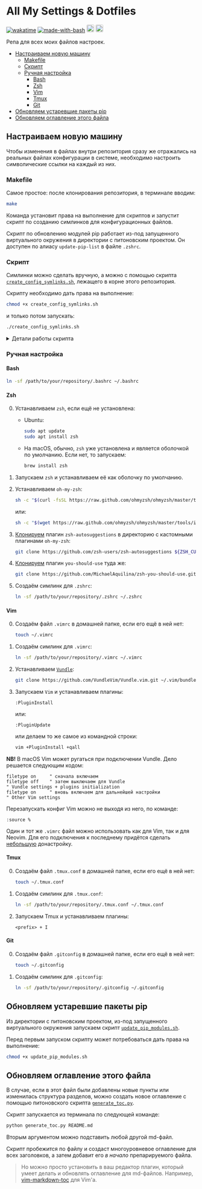 # All My Settings & Dotfiles

[![wakatime](https://wakatime.com/badge/user/45d08a79-2677-4493-83b7-77be5bfef3a9/project/bd858417-61db-4956-9166-d6f1bd51569f.svg)](https://wakatime.com/badge/user/45d08a79-2677-4493-83b7-77be5bfef3a9/project/bd858417-61db-4956-9166-d6f1bd51569f)
[![made-with-bash](https://img.shields.io/badge/Made%20with-Bash-1f425f.svg)](https://www.gnu.org/software/bash/)
<img src="https://img.shields.io/badge/VIM-%2311AB00.svg?&style=for-the-badge&logo=vim&logoColor=white" alt="vim" height="20" style="border-radius:3px">
<img src="https://img.shields.io/badge/tmux-1BB91F?style=for-the-badge&logo=tmux&logoColor=white" alt="tmux" height="20" style="border-radius:3px">

Репа для всех моих файлов настроек.

<!-- vim-markdown-toc GFM -->

* [Настраиваем новую машину](#настраиваем-новую-машину)
    * [Makefile](#makefile)
    * [Скрипт](#скрипт)
    * [Ручная настройка](#ручная-настройка)
        * [Bash](#bash)
        * [Zsh](#zsh)
        * [Vim](#vim)
        * [Tmux](#tmux)
        * [Git](#git)
* [Обновляем устаревшие пакеты pip](#обновляем-устаревшие-пакеты-pip)
* [Обновляем оглавление этого файла](#обновляем-оглавление-этого-файла)

<!-- vim-markdown-toc -->

## Настраиваем новую машину

Чтобы изменения в файлах внутри репозитория сразу же отражались на реальных файлах конфигурации в системе, необходимо настроить символические ссылки на каждый из них.

### Makefile

Самое простое: после клонирования репозитория, в терминале вводим:

```bash
make
```

Команда установит права на выполнение для скриптов и запустит скрипт по созданию симлинков для конфигурационных файлов.

Скрипт по обновлению модулей pip работает из-под запущенного виртуального окружения в директории с питоновским проектом. Он доступен по алиасу `update-pip-list` в файле `.zshrc`.

### Скрипт

Симлинки можно сделать вручную, а можно с помощью скрипта [`create_config_symlinks.sh`](create_config_symlinks.sh), лежащего в корне этого репозитория.

Скрипту необходимо дать права на выполнение:

```bash
chmod +x create_config_symlinks.sh
```

и только потом запускать:

```bash
./create_config_symlinks.sh
```

<details>
  <summary>Детали работы скрипта</summary>
    <ol>
      <li>Заходим в директорию скрипта с помощью команды <code>cd</code>. Путь до неё берём из переменной <code>${BASH_SOURCE[0]}</code>.</li>
      <li>Определяем абсолютный путь до директории со скриптом (и, соответственно, с файлами) с помощью <code>pwd</code>.</li>
      <li>Объявляем функцию <code>check_and_create_symlink()</code>, которая принимает на вход имя конфигурационного файла и производим проверки:
        <ul>
          <li>Если симлинк уже существует и указывает на нужный нам файл, то ничего не делаем.</li>
          <li>Если симлинк есть, но ведёт в другое место, то перезаписываем его на файл из той директории, в которой находится скрипт.</li>
          <li>Если симлинка нет, то создаём его.</li>
          <li>Путь до домашней папки определяем с помощью переменной <code>$HOME</code>.</li>
        </ul>
      <li>Имена конфигурационных файлов храним в массиве <code>files</code>. Мы итерируемся по этому массиву в цикле <code>for</code> и передаём имя каждого файла в функцию <code>check_and_create_symlink()</code> в качестве аргумента.</li>
      <li>В конце выводим в консоль сообщение о том, что работа скрипта завершена.</li>
    </ol>
</details>


### Ручная настройка

#### Bash

```sh
ln -sf /path/to/your/repository/.bashrc ~/.bashrc
```

#### Zsh

0. Устанавливаем `zsh`, если ещё не установлена:

    * Ubuntu:

        ```sh
        sudo apt update
        sudo apt install zsh
        ```

    * На macOS, обычно, `zsh` уже установлена и является оболочкой по умолчанию. Если нет, то запускаем:

        ```sh
        brew install zsh
        ```

0. Запускаем `zsh` и устанавливаем её как оболочку по умолчанию.

0. Устанавливаем `oh-my-zsh`:

    ```sh
    sh -c "$(curl -fsSL https://raw.github.com/ohmyzsh/ohmyzsh/master/tools/install.sh)"
    ```

    или:

    ```sh
    sh -c "$(wget https://raw.github.com/ohmyzsh/ohmyzsh/master/tools/install.sh -O -)"
    ```
0. [Клонируем](https://github.com/zsh-users/zsh-autosuggestions/blob/master/INSTALL.md) плагин `zsh-autosuggestions` в директорию с кастомными плагинами `oh-my-zsh`:
    ```sh
    git clone https://github.com/zsh-users/zsh-autosuggestions ${ZSH_CUSTOM:-~/.oh-my-zsh/custom}/plugins/zsh-autosuggestions
    ```

0. [Клонируем](https://github.com/MichaelAquilina/zsh-you-should-use) плагин `you-should-use` туда же:
    ```sh
    git clone https://github.com/MichaelAquilina/zsh-you-should-use.git $ZSH_CUSTOM/plugins/you-should-use
    ```

0. Создаём симлинк для `.zshrc`:

    ```sh
    ln -sf /path/to/your/repository/.zshrc ~/.zshrc
    ```

#### Vim

0. Создаём файл `.vimrc` в домашней папке, если его ещё в ней нет:

    ```sh
    touch ~/.vimrc
    ```

0. Создаём симлинк для `.vimrc`:

    ```sh
    ln -sf /path/to/your/repository/.vimrc ~/.vimrc
    ```

0. Устанавливаем [`Vundle`](https://github.com/VundleVim/Vundle.vim#quick-start):

    ```sh
    git clone https://github.com/VundleVim/Vundle.vim.git ~/.vim/bundle/Vundle.vim
    ```

0. Запускаем `Vim` и устанавливаем плагины:

    ```vim
    :PluginInstall
    ```

    или:

    ```vim
    :PluginUpdate
    ```

    или делаем то же самое из командной строки:

    ```sh
    vim +PluginInstall +qall
    ```

__NB!__ В macOS Vim может ругаться при подключении Vundle. Дело решается следующим кодом:

```vim
filetype on     " сначала включаем
filetype off    " затем выключаем для Vundle
" Vundle settings + plugins initialization
filetype on     " вновь включаем для дальнейшей настройки
" Other Vim settings
```

Перезапускать конфиг Vim можно не выходя из него, по команде:

```vim
:source %
```

Один и тот же `.vimrc` файл можно использовать как для Vim, так и для Neovim. Для его подключения к последнему придётся сделать [небольшую](https://neovim.io/doc/user/nvim.html#nvim-from-vim) донастройку.

#### Tmux

0. Создаём файл `.tmux.conf` в домашней папке, если его ещё в ней нет:

    ```sh
    touch ~/.tmux.conf
    ```

0. Создаём симлинк для `.tmux.conf`:

    ```sh
    ln -sf /path/to/your/repository/.tmux.conf ~/.tmux.conf
    ```

0. Запускаем Tmux и устанавливаем плагины:

    ```tmux
    <prefix> + I
    ```

#### Git

0. Создаём файл `.gitconfig` в домашней папке, если его ещё в ней нет:

    ```sh
    touch ~/.gitconfig
    ```

0. Создаём симлинк для `.gitconfig`:

    ```sh
    ln -sf /path/to/your/repository/.gitconfig ~/.gitconfig
    ```

## Обновляем устаревшие пакеты pip

Из директории с питоновским проектом, из-под запущенного виртуального окружения запускаем скрипт [`update_pip_modules.sh`](update_pip_modules.sh).

Перед первым запуском скрипту может потребоваться дать права на выполнение:

```bash
chmod +x update_pip_modules.sh
```

## Обновляем оглавление этого файла

В случае, если в этот файл были добавлены новые пункты или изменилась структура разделов,
можно создать новое оглавление с помощью питоновского скрипта [`generate_toc.py`](generate_toc.py).

Скрипт запускается из терминала по следующей команде:

```bash
python generate_toc.py README.md
```

Вторым аргументом можно подставить любой другой md-файл.

Скрипт пробежится по файлу и создаст многоуровневое оглавление для всех заголовков, а затем добавит его *в начало* препарируемого файла.

> Но можно просто установить в ваш редактор плагин, который умеет делать и обновлять оглавление для md-файлов. Например, [vim-markdown-toc](https://github.com/mzlogin/vim-markdown-toc) для Vim'а.
